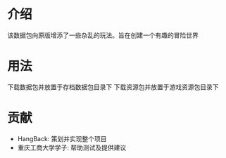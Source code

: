 # 介绍
该数据包向原版增添了一些杂乱的玩法。旨在创建一个有趣的冒险世界

# 用法
下载数据包并放置于存档数据包目录下
下载资源包并放置于游戏资源包目录下

# 贡献
- HangBack: 策划并实现整个项目
- 重庆工商大学学子: 帮助测试及提供建议